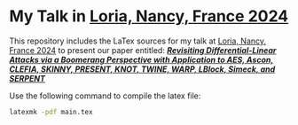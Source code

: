 # My Talk in [Loria, Nancy, France 2024](https://caramba.loria.fr/seminars/)

This repository includes the LaTex sources for my talk at [Loria, Nancy, France 2024](https://caramba.loria.fr/seminars/) to present our paper entitled: [***Revisiting Differential-Linear Attacks via a Boomerang Perspective with Application to AES, Ascon, CLEFIA, SKINNY, PRESENT, KNOT, TWINE, WARP, LBlock, Simeck, and SERPENT***](https://ia.cr/2024/255)


Use the following command to compile the latex file:

```sh
latexmk -pdf main.tex
```
